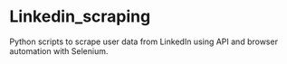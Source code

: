 # Linkedin_scraping
 Python scripts to scrape user data from LinkedIn using API and browser automation with Selenium.
